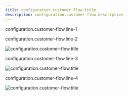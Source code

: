 ```yaml
---
title: configuration.customer-flow.title
description: configuration.customer-flow.description
---
```


configuration.customer-flow.line-1

configuration.customer-flow.line-2

![configuration.customer-flow.title](/images/customer-flow/payway-tn-019.png)

configuration.customer-flow.line-3

![configuration.customer-flow.title](/images/customer-flow/payway-tn-020.png)

configuration.customer-flow.line-4

![configuration.customer-flow.title](/images/customer-flow/payway-tn-021.png)